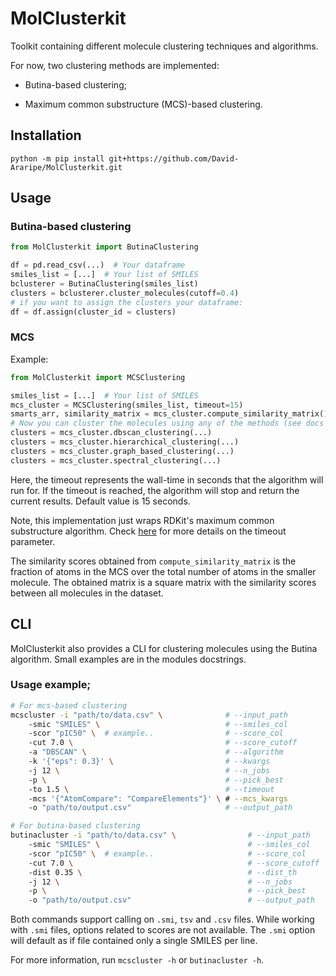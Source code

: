 # MolClusterkit
Toolkit containing different molecule clustering techniques and algorithms.

For now, two clustering methods are implemented:

- Butina-based clustering;

- Maximum common substructure (MCS)-based clustering.

## Installation

`python -m pip install git+https://github.com/David-Araripe/MolClusterkit.git`

## Usage

### Butina-based clustering

```python
from MolClusterkit import ButinaClustering

df = pd.read_csv(...)  # Your dataframe
smiles_list = [...]  # Your list of SMILES
bclusterer = ButinaClustering(smiles_list)
clusters = bclusterer.cluster_molecules(cutoff=0.4)
# if you want to assign the clusters your dataframe:
df = df.assign(cluster_id = clusters)
```

### MCS
Example: 
``` python
from MolClusterkit import MCSClustering

smiles_list = [...]  # Your list of SMILES
mcs_cluster = MCSClustering(smiles_list, timeout=15)
smarts_arr, similarity_matrix = mcs_cluster.compute_similarity_matrix()
# Now you can cluster the molecules using any of the methods (see docs for more details):
clusters = mcs_cluster.dbscan_clustering(...)
clusters = mcs_cluster.hierarchical_clustering(...)
clusters = mcs_cluster.graph_based_clustering(...)
clusters = mcs_cluster.spectral_clustering(...)
```

Here, the timeout represents the wall-time in seconds that the algorithm will run for. If the timeout is reached, the algorithm will stop and return the current results. Default value is 15 seconds.

Note, this implementation just wraps RDKit's maximum common substructure algorithm. Check [here](https://www.rdkit.org/docs/source/rdkit.Chem.MCS.html#:~:text=The%20MCS%20algorithm,%3E%3E%3E) for more details on the timeout parameter.

The similarity scores obtained from `compute_similarity_matrix` is the fraction of atoms in the MCS over the total number of atoms in the smaller molecule. The obtained matrix is a square matrix with the similarity scores between all molecules in the dataset.

## CLI

MolClusterkit also provides a CLI for clustering molecules using the Butina algorithm. Small examples are in the modules docstrings.

### Usage example;
```bash
# For mcs-based clustering
mcscluster -i "path/to/data.csv" \              # --input_path
    -smic "SMILES" \                            # --smiles_col
    -scor "pIC50" \  # example..                # --score_col
    -cut 7.0 \                                  # --score_cutoff
    -a "DBSCAN" \                               # --algorithm
    -k '{"eps": 0.3}' \                         # --kwargs
    -j 12 \                                     # --n_jobs
    -p \                                        # --pick_best
    -to 1.5 \                                   # --timeout
    -mcs '{"AtomCompare": "CompareElements"}' \ # --mcs_kwargs
    -o "path/to/output.csv"                     # --output_path

# For butina-based clustering
butinacluster -i "path/to/data.csv" \                # --input_path
    -smic "SMILES" \                                 # --smiles_col
    -scor "pIC50" \  # example..                     # --score_col
    -cut 7.0 \                                       # --score_cutoff
    -dist 0.35 \                                     # --dist_th
    -j 12 \                                          # --n_jobs
    -p \                                             # --pick_best
    -o "path/to/output.csv"                          # --output_path
```

Both commands support calling on `.smi`, `tsv` and `.csv` files. While working with `.smi` files, options related to scores are not available. The `.smi` option will default as if file contained only a single SMILES per line.

For more information, run `mcscluster -h` or `butinacluster -h`.
